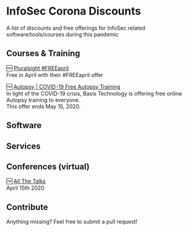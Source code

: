 # InfoSec Corona Discounts
A list of discounts and free offerings for InfoSec related software/tools/courses during this pandemic

## Courses & Training

:free: [Pluralsight #FREEapril](https://www.pluralsight.com/offer/2020/free-april-month)\
Free in April with their #FREEapril offer

:free: [Autopsy | COVID-19 Free Autopsy Training](https://www.autopsy.com/support/training/covid-19-free-autopsy-training/)\
In light of the COVID-19 crisis, Basis Technology is offering free online Autopsy training to everyone.\
This offer ends May 15, 2020.

## Software

## Services

## Conferences (virtual)

:free: [All The Talks](https://live.allthetalks.org/)\
April 15th 2020

## Contribute

Anything missing? Feel free to submit a pull request!
